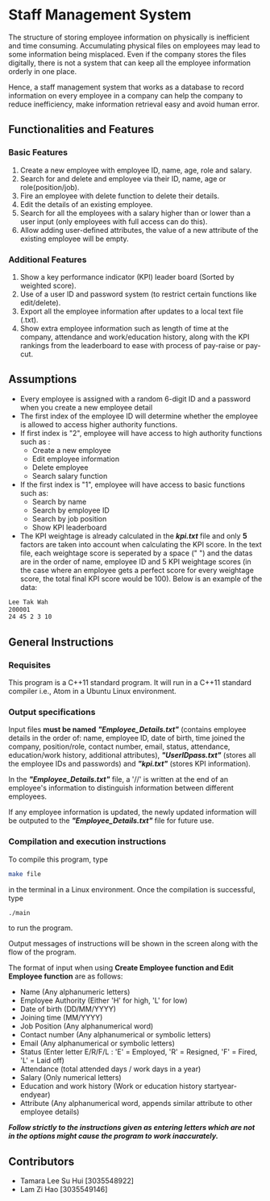 # Staff Management System
The structure of storing employee information on physically is inefficient and time consuming. Accumulating physical files on employees may lead to some information being misplaced. Even if the company stores the files digitally, there is not a system that can keep all the employee information orderly in one place.

Hence, a staff management system that works as a database to record information on every employee in a company can help the company to reduce inefficiency, make information retrieval easy and avoid human error. 

## Functionalities and Features
### Basic Features
1. Create a new employee with employee ID, name, age, role and salary.
2. Search for and delete and employee via their ID, name, age or role(position/job).
3. Fire an employee with delete function to delete their details.
4. Edit the details of an existing employee.
5. Search for all the employees with a salary higher than or lower than a user input (only employees with full access can do this).
6. Allow adding user-defined attributes, the value of a new attribute of the existing employee will be empty.

### Additional Features
1. Show a key performance indicator (KPI) leader board (Sorted by weighted score).
2. Use of a user ID and password system (to restrict certain functions like edit/delete).
3. Export all the employee information after updates to a local text file (.txt).
4. Show extra employee information such as length of time at the company, attendance and work/education history, along with the KPI rankings from the leaderboard to ease with process of pay-raise or pay-cut.

## Assumptions
- Every employee is assigned with a random 6-digit ID and a password when you create a new employee detail
- The first index of the employee ID will determine whether the employee is allowed to access higher authority functions.
- If first index is "2", employee will have access to high authority functions such as :
    - Create a new employee
    - Edit employee information 
    - Delete employee
    - Search salary function
- If the first index is "1", employee will have access to basic functions such as:
    - Search by name
    - Search by employee ID
    - Search by job position
    - Show KPI leaderboard
 - The KPI weightage is already calculated in the _**kpi.txt**_ file and only **5** factors are taken into account when calculating the KPI score. In the text file, each weightage score is seperated by a space (" ") and the datas are in the order of name, employee ID and 5 KPI weightage scores (in the case where an employee gets a perfect score for every weightage score, the total final KPI score would be 100). Below is an example of the data:
 
 ```sh
Lee Tak Wah
200001
24 45 2 3 10
```

## General Instructions
### Requisites
This program is a C++11 standard program. It will run in a C++11 standard compiler i.e., Atom in a Ubuntu Linux environment.
### Output specifications
Input files **must be named** _**"Employee_Details.txt"**_ (contains employee details in the order of: name, employee ID, date of birth, time joined the company, position/role, contact number, email, status, attendance, education/work history, additional attributes), _**"UserIDpass.txt"**_ (stores all the employee IDs and passwords) and _**"kpi.txt"**_ (stores KPI information).

In the _**"Employee_Details.txt"**_ file, a '//' is written at the end of an employee's information to distinguish information between different employees.

If any employee information is updated, the newly updated information will be outputed to the _**"Employee_Details.txt"**_ file for future use.

### Compilation and execution instructions
To compile this program, type 
```sh
make file
```
in the terminal in a Linux environment. Once the compilation is successful, type 
```sh
./main
````
to run the program.

Output messages of instructions will be shown in the screen along with the flow of the program.

The format of input when using **Create Employee function and Edit Employee function** are as follows:

- Name (Any alphanumeric letters)
- Employee Authority (Either 'H' for high, 'L' for low)
- Date of birth (DD/MM/YYYY)
- Joining time (MM/YYYY)
- Job Position (Any alphanumerical word)
- Contact number (Any alphanumerical or symbolic letters)
- Email (Any alphanumerical or symbolic letters)
- Status (Enter letter E/R/F/L : 'E' = Employed, 'R' = Resigned, 'F' = Fired, 'L' = Laid off)
- Attendance (total attended days / work days in a year)
- Salary (Only numerical letters)
- Education and work history (Work or education history startyear-endyear)
- Attribute (Any alphanumerical word, appends similar attribute to other employee details)

_**Follow strictly to the instructions given as entering letters which are not in the options might cause the program to work inaccurately.**_

## Contributors
- Tamara Lee Su Hui [3035548922]
- Lam Zi Hao [3035549146]
